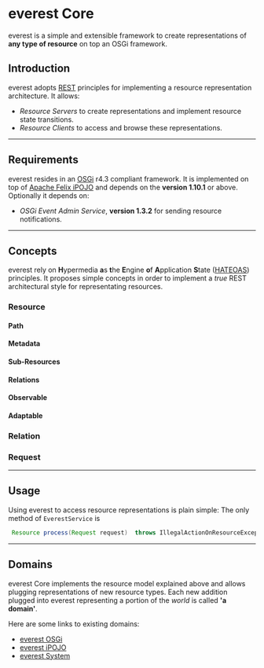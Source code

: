 # everest Core

everest is a simple and extensible framework to create representations of **any type of resource** on top an OSGi framework. 

## Introduction

everest adopts [REST][1] principles for implementing a resource representation architecture. It allows:

* *Resource Servers* to create representations and implement resource state transitions.
* *Resource Clients* to access and browse these representations.

* * * 

## Requirements

everest resides in an [OSGi][2] r4.3 compliant framework. 
It is implemented on top of [Apache Felix iPOJO][3] and depends on the **version 1.10.1** or above.   
Optionally it depends on:

* *OSGi Event Admin Service*, **version 1.3.2** for sending resource notifications.

* * * 

## Concepts

everest rely on **H**ypermedia **a**s **t**he **E**ngine **o**f **A**pplication **S**tate ([HATEOAS][4]) principles. It proposes simple concepts in order to implement a *true* REST architectural style for representating resources.

### Resource

#### Path

#### Metadata

#### Sub-Resources

#### Relations

#### Observable

#### Adaptable


### Relation



### Request



* * * 

## Usage

Using everest to access resource representations is plain simple: 
The only method of `EverestService` is

```java
 Resource process(Request request)  throws IllegalActionOnResourceException, ResourceNotFoundException;
```

* * * 

## Domains

everest Core implements the resource model explained above and allows plugging representations of new resource types. Each new addition plugged into everest representing a portion of the *world* is called **'a domain'**. 

Here are some links to existing domains:

* [everest OSGi][5]
* [everest iPOJO][6]
* [everest System][7]

[1]:  http://en.wikipedia.org/wiki/Representational_State_Transfer "REST"
[2]:  http://www.osgi.org "OSGi"
[3]:  http://www.ipojo.org "Apache Felix iPOJO"
[4]:  http://en.wikipedia.org/wiki/HATEOAS "HATEOAS"
[5]:  ../everest-osgi/index.html "everest OSGi"
[6]:  ../everest-ipojo/index.html "everest iPOJO"
[7]:  ../everest-system/index.html "everest System"

